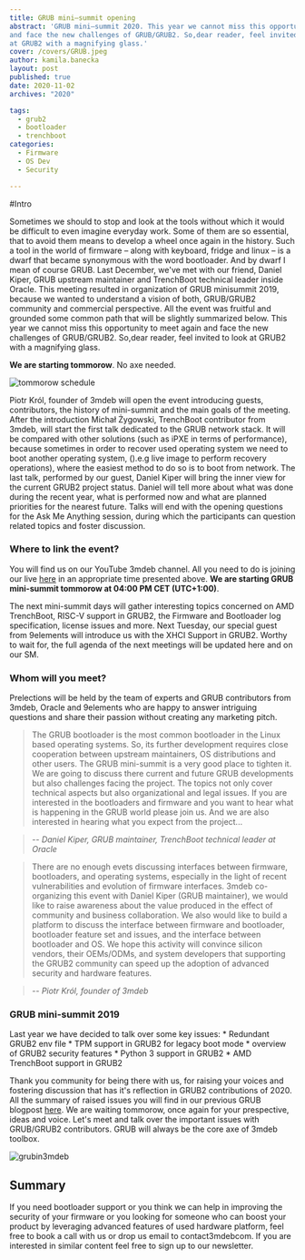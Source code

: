 ```yaml
---
title: GRUB mini–summit opening
abstract: 'GRUB mini–summit 2020. This year we cannot miss this opportunity to meet again
and face the new challenges of GRUB/GRUB2. So,dear reader, feel invited to look
at GRUB2 with a magnifying glass.'
cover: /covers/GRUB.jpeg
author: kamila.banecka
layout: post
published: true
date: 2020-11-02
archives: "2020"

tags:
  - grub2
  - bootloader
  - trenchboot
categories:
  - Firmware
  - OS Dev
  - Security

---
```

#Intro

 Sometimes we should to stop and look at the tools without which it would be
 difficult to even imagine everyday work. Some of them are so essential, that to
 avoid them means to develop a wheel once again in the history. Such a tool in
 the world of firmware – along with keyboard, fridge and linux – is a dwarf that
 became synonymous with the word bootloader. And by dwarf I mean of course GRUB.
 Last December, we've met with our friend, Daniel Kiper, GRUB upstream
 maintainer and TrenchBoot technical leader inside Oracle. This meeting resulted
 in organization of GRUB minisummit 2019, because we wanted to understand a
 vision of both, GRUB/GRUB2 community and commercial perspective. All the event
 was fruitful and grounded some common path that will be slightly summarized
 below. This year we cannot miss this opportunity to meet again and face the
 new challenges of GRUB/GRUB2. So,dear reader, feel invited to look at GRUB2
 with a magnifying glass.

  **We are starting tommorow**. No axe needed.

![tommorow schedule](/img/Grub.jpg)

Piotr Król, founder of 3mdeb will open the event introducing guests,
contributors, the history of mini-summit and the main goals of the meeting.
After the introduction Michał Żygowski, TrenchBoot contributor from 3mdeb, will
start the first talk dedicated to the GRUB network stack. It will be compared
with other solutions (such as iPXE in terms of performance), because sometimes
in order to recover used operating system we need to boot another operating
system, ().e.g live image to perform recovery operations), where the easiest
method to do so is to boot from network. The last talk, performed by our guest,
Daniel Kiper will bring the inner view for the current GRUB2 project status.
Daniel will tell more about what was done during the recent year, what is
performed now and what are planned priorities for the nearest future. Talks will
end with the opening questions for the Ask Me Anything session, during which the
participants can question related topics and foster discussion.

### Where to link the event?

You will find us on our YouTube 3mdeb channel. All you need to do is joining our
live [here](https://www.youtube.com/channel/UC_djHbyjuJvhVjfT18nyqmQ/live ) in
an appropriate time presented above. **We are starting GRUB mini-summit tommorow
at 04:00 PM CET (UTC+1:00)**.

The next mini-summit days will gather interesting topics concerned on AMD
TrenchBoot, RISC-V support in GRUB2, the Firmware and Bootloader log
specification, license issues and more. Next Tuesday, our special guest from
9elements will introduce us with the XHCI Support in GRUB2. Worthy to wait for,
the full agenda of the next meetings will be updated here and on our SM.

### Whom will you meet?
Prelections will be held by the team of experts and GRUB contributors from
3mdeb, Oracle and 9elements who are happy to answer intriguing questions and
share their passion without creating any marketing pitch.

> The GRUB bootloader is the most common bootloader in the Linux based operating
systems. So, its further development requires close cooperation between
upstream maintainers, OS distributions and other users. The GRUB mini-summit is
a very good place to tighten it. We are going to discuss there current and
future GRUB developments but also challenges facing the project. The topics not
only cover technical aspects but also organizational and legal issues. If you
are interested in the bootloaders and firmware and you want to hear what is
happening in the GRUB world please join us. And we are also interested in
hearing what you expect from the project...

> -- <cite>Daniel Kiper, GRUB maintainer,
TrenchBoot technical leader at Oracle</cite>

> There are no enough evets discussing interfaces between firmware, bootloaders,
and operating systems, especially in the light of recent vulnerabilities and
evolution of firmware interfaces. 3mdeb co-organizing this event with Daniel
Kiper (GRUB maintainer), we would like to raise awareness about the value
produced in the effect of community and business collaboration. We also would
like to build a platform to discuss the interface between firmware and
bootloader, bootloader feature set and issues, and the interface between
bootloader and OS. We hope this activity will convince silicon vendors, their
OEMs/ODMs, and system developers that supporting the GRUB2 community can speed
up the adoption of advanced security and hardware features.

> -- <cite>Piotr Król, founder of 3mdeb</cite>

### GRUB mini-summit 2019

Last year we have decided to talk over some key issues:
    * Redundant GRUB2 env file
    * TPM support in GRUB2 for legacy boot mode
    * overview of GRUB2 security features
    * Python 3 support in GRUB2
    * AMD TrenchBoot support in GRUB2

Thank you community for being there with us, for raising your voices and
fostering discussion that has it's reflection in GRUB2 contributions of 2020.
All the summary of raised issues you will find in our previous GRUB blogpost
[here](https://blog.3mdeb.com/2020/2020-02-19-grub2_and_3mdeb_minisummit/). We
are waiting tommorow, once again for your prespective, ideas and voice. Let's
meet and talk over the important issues with GRUB/GRUB2 contributors. GRUB will
always be the core axe of 3mdeb toolbox.

![grubin3mdeb](/img/GRUBin3mdeb.png)

## Summary

If you need bootloader support or you think we can help in improving the
security of your firmware or you looking for someone who can boost your product
by leveraging advanced features of used hardware platform, feel free to book a
call with us or drop us email to contact<at>3mdeb<dot>com. If you are interested
in similar content feel free to sign up to our newsletter.

